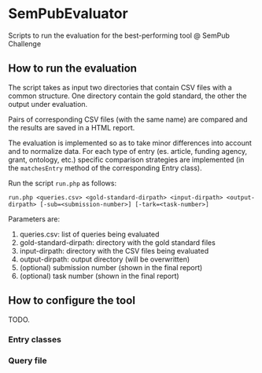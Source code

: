 # SemPubEvaluator
Scripts to run the evaluation for the best-performing tool @ SemPub Challenge


## How to run the evaluation
 
The script takes as input two directories that contain CSV files with a common structure.
One directory contain the gold standard, the other the output under evaluation.

Pairs of corresponding CSV files (with the same name) are compared and the results are saved in a HTML report.

The evaluation is implemented so as to take minor differences into account and to normalize data.
For each type of entry (es. article, funding agency, grant, ontology, etc.) specific comparison strategies are implemented (in the ``matchesEntry`` method of the corresponding Entry class).
 
Run the script ``run.php`` as follows:

    run.php <queries.csv> <gold-standard-dirpath> <input-dirpath> <output-dirpath> [-sub=<submission-number>] [-tark=<task-number>]

Parameters are:

1.  queries.csv: list of queries being evaluated
2.  gold-standard-dirpath: directory with the gold standard files
3.  input-dirpath: directory with the CSV files being evaluated
4.  output-dirpath: output directory (will be overwritten)
5.  (optional) submission number (shown in the final report)
5.  (optional) task number (shown in the final report)

## How to configure the tool

TODO.

### Entry classes

### Query file